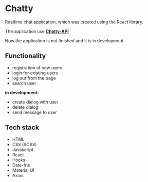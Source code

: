 # Chatty
Realtime chat application, which was created using the React library. 

The application use <a href="https://github.com/Dmytro8/Chatty-API" target="_blank">**Chatty-API**</a>

Now the application is not finished and it is in development.

## Functionality
  - registration of new users
  - login for existing users
  - log out from the page
  - search user
  
  **in development:**
  - create dialog with user
  - delete dialog
  - send message to user

## Tech stack
 - HTML
 - CSS (SCSS)
 - Javascript
 - React
 - Hooks
 - Date-fns
 - Material UI
 - Axios
